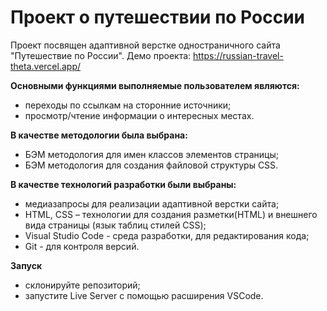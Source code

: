 # Проект о путешествии по России

Проект посвящен адаптивной верстке одностраничного сайта "Путешествие по России".
Демо проекта: https://russian-travel-theta.vercel.app/

**Основными функциями выполняемые пользователем являются:**
- переходы по ссылкам на сторонние источники;
- просмотр/чтение информации о интересных местах.

**В качестве методологии была выбрана:**
- БЭМ методология для имен классов элементов страницы;
- БЭМ методология для создания файловой структуры CSS.

**В качестве технологий разработки были выбраны:**
- медиазапросы для реализации адаптивной верстки сайта;
- HTML, CSS – технологии для создания разметки(HTML) и внешнего вида страницы (язык таблиц стилей CSS);
- Visual Studio Code - среда разработки, для редактирования кода;
- Git - для контроля версий.

**Запуск**
- склонируйте репозиторий;
- запустите Live Server с помощью расширения VSCode.
